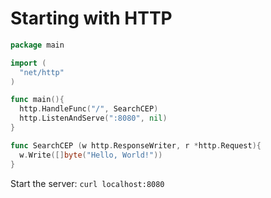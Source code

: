 # Starting with HTTP

```go
package main

import (
  "net/http"
)

func main(){
  http.HandleFunc("/", SearchCEP)
  http.ListenAndServe(":8080", nil)
}

func SearchCEP (w http.ResponseWriter, r *http.Request){
  w.Write([]byte("Hello, World!"))
}
```

Start the server: `curl localhost:8080`
